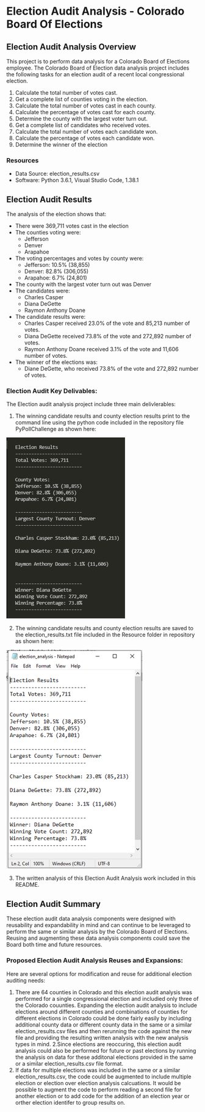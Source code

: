 # Election Audit Analysis - Colorado Board Of Elections 

## Election Audit Analysis Overview
This project is to perform data analysis for a Colorado Board of Elections employee. The Colorado Board of Election data analysis project includes the following tasks for an election audit of a recent local congressional election.

1. Calculate the total number of votes cast.
2. Get a complete list of counties voting in the election.
3. Calculate the total number of votes cast in each county.
4. Calculate the percentage of votes cast for each county.
5. Determine the county with the largest voter turn out.
6. Get a complete list of candidates who received votes.
7. Calculate the total number of votes each candidate won.
8. Calculate the percentage of votes each candidate won.
9. Determine the winner of the election

### Resources
- Data Source: election_results.csv
- Software: Python 3.6.1, Visual Studio Code, 1.38.1

## Election Audit Results
The analysis of the election shows that:
- There were 369,711 votes cast in the election
- The counties voting were:
  - Jefferson
  - Denver
  - Arapahoe
- The voting percentages and votes by county were:
  - Jefferson: 10.5% (38,855)
  - Denver: 82.8% (306,055)
  - Arapahoe: 6.7% (24,801)
- The county with the largest voter turn out was Denver
- The candidates were:
  - Charles Casper
  - Diana DeGette
  - Raymon Anthony Doane
- The candidate results were:
  - Charles Casper received 23.0% of the vote and 85,213 number of votes.
  - Diana DeGette received 73.8% of the vote and 272,892 number of votes.
  - Raymon Anthony Doane received 3.1% of the vote and 11,606 number of votes.
- The winner of the elections was:
  - Diane DeGette, who received 73.8% of the vote and 272,892 number of votes.

### Election Audit Key Delivables:
The Election audit analysis project include three main delivlerables:
1. The winning candidate results and county election results print to the command line using the python code included in the repository file PyPollChallenge as shown here:

  ![Election Audit Command Line Output image](/Resources/results_printed_terminal.png)

2. The winning candidate results and county election results are saved to the election_results.txt file included in the Resource folder in repository as shown here:

  ![Election Audit Text File image](/Resources/results_output_textfile.png)

3. The written analysis of this Election Audit Analysis work included in this README.

## Election Audit Summary
These election audit data analysis components were designed with reusability and expandability in mind and can continue to be leveraged to perform the same or similar analysis by the Colorado Board of Elections. Reusing and augmenting these data analysis components could save the Board both time and future resources.

### Proposed Election Audit Analysis Reuses and Expansions:
Here are several options for modification and reuse for additional election auditing needs:
1. There are 64 counties in Colorado and this election audit analysis was performed for a single congressional election and includied only three of the Colorado couunties. Expanding the election audit analysis to include elections around different counties and combinations of counties for different elections in Colorado could be done fairly easily by including additional county data or different county data in the same or a similar election_results.csv files and then rerunning the code against the new file and providing the resulting written analysis with the new analysis types in mind.
2.Since elections are reoccuring, this election audit analysis could also be performed for future or past elections by running the analysis on data for these additonal elections provided in the same or a similar election_results.csv file format.
3. If data for multiple elections was included in the same or a similar election_results.csv, the code could be augmented to include multiple election or election over election analysis calcuations. It would be possible to augment the code to perform reading a second file for another election or to add code for the addition of an election year or orther election identifer to group results on.
